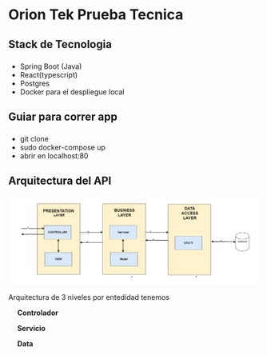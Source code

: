 # Orion Tek Prueba Tecnica

## Stack de Tecnologia

###

- Spring Boot (Java)
- React(typescript)
- Postgres
- Docker para el despliegue local

## Guiar para correr app

###

- git clone
- sudo docker-compose up
- abrir en localhost:80

## Arquitectura del API

![This is a alt text.](ntier.png 'This is a sample image.')

Arquitectura de 3 niveles por entedidad tenemos

&emsp; **Controlador**

&emsp; **Servicio**

&emsp; **Data**
